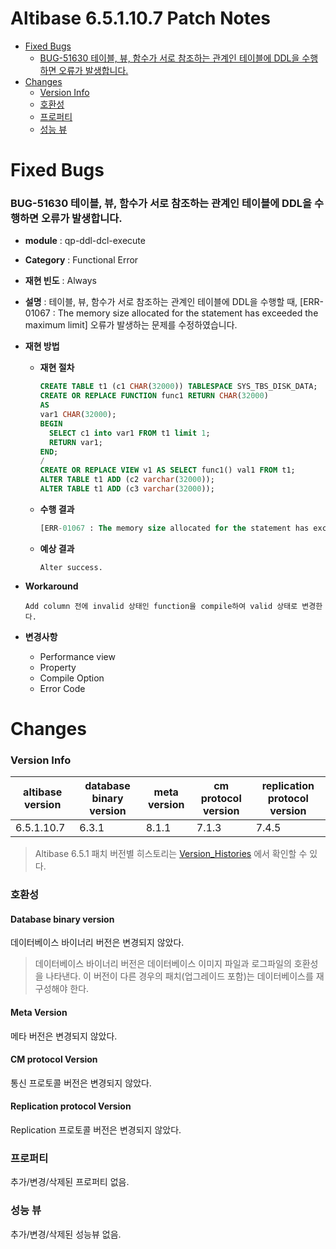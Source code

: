 Altibase 6.5.1.10.7 Patch Notes
===============================

<!-- START doctoc generated TOC please keep comment here to allow auto update -->
<!-- DON'T EDIT THIS SECTION, INSTEAD RE-RUN doctoc TO UPDATE -->

- [Fixed Bugs](#fixed-bugs)
  - [BUG-51630 테이블, 뷰, 함수가 서로 참조하는 관계인 테이블에 DDL을 수행하면 오류가 발생합니다.](#bug-51530)
- [Changes](#changes)
  - [Version Info](#version-info)
  - [호환성](#%ED%98%B8%ED%99%98%EC%84%B1)
  - [프로퍼티](#%ED%94%84%EB%A1%9C%ED%8D%BC%ED%8B%B0)
  - [성능 뷰](#%EC%84%B1%EB%8A%A5-%EB%B7%B0)

<!-- END doctoc generated TOC please keep comment here to allow auto update -->

Fixed Bugs
==========

### BUG-51630<a name=bug-51530></a> 테이블, 뷰, 함수가 서로 참조하는 관계인 테이블에 DDL을 수행하면 오류가 발생합니다.

-   **module** : qp-ddl-dcl-execute

-   **Category** : Functional Error

-   **재현 빈도** : Always

-   **설명** : 테이블, 뷰, 함수가 서로 참조하는 관계인 테이블에 DDL을 수행할 때, [ERR-01067 : The memory size allocated for the statement has exceeded the maximum limit] 오류가 발생하는 문제를 수정하였습니다.
    
- **재현 방법**

  - **재현 절차**

    ```sql
    CREATE TABLE t1 (c1 CHAR(32000)) TABLESPACE SYS_TBS_DISK_DATA;
    CREATE OR REPLACE FUNCTION func1 RETURN CHAR(32000)
    AS
    var1 CHAR(32000);
    BEGIN
      SELECT c1 into var1 FROM t1 limit 1;
      RETURN var1;
    END;
    /
    CREATE OR REPLACE VIEW v1 AS SELECT func1() val1 FROM t1;
    ALTER TABLE t1 ADD (c2 varchar(32000));
    ALTER TABLE t1 ADD (c3 varchar(32000));
    ```

  - **수행 결과**

    ```sql
    [ERR-01067 : The memory size allocated for the statement has exceeded the maximum limit ( Name : Query_Prepare, Wanted Memory Size : 209732568, Max size : 209715200 ).]
    ```

  -   **예상 결과**

          Alter success.

-   **Workaround**

        Add column 전에 invalid 상태인 function을 compile하여 valid 상태로 변경한다.

-   **변경사항**

    -   Performance view
    -   Property
    -   Compile Option
    -   Error Code

Changes
=======

### Version Info

| altibase version | database binary version | meta version | cm protocol version | replication protocol version |
| ---------------- | ----------------------- | ------------ | ------------------- | ---------------------------- |
| 6.5.1.10.7       | 6.3.1                   | 8.1.1        | 7.1.3               | 7.4.5                        |

> Altibase 6.5.1 패치 버전별 히스토리는 [Version_Histories](https://github.com/ALTIBASE/Documents/blob/master/PatchNotes/Altibase_6.5.1/Altibase_6_5_1_Version_Histories.md) 에서 확인할 수 있다.

### 호환성

#### Database binary version

데이터베이스 바이너리 버전은 변경되지 않았다.

> 데이터베이스 바이너리 버전은 데이터베이스 이미지 파일과 로그파일의
> 호환성을 나타낸다. 이 버전이 다른 경우의 패치(업그레이드 포함)는
> 데이터베이스를 재구성해야 한다.

#### Meta Version

메타 버전은 변경되지 않았다.

#### CM protocol Version

통신 프로토콜 버전은 변경되지 않았다.

#### Replication protocol Version

Replication 프로토콜 버전은 변경되지 않았다.

### 프로퍼티

추가/변경/삭제된 프로퍼티 없음.

### 성능 뷰

추가/변경/삭제된 성능뷰 없음.

